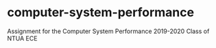 # computer-system-performance
Assignment for the Computer System Performance 2019-2020 Class of NTUA ECE
